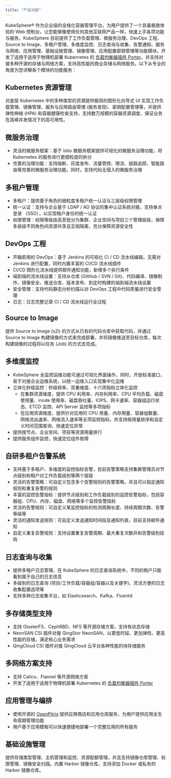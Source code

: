 ```yaml
---
title: "产品功能"
---
```


KubeSphere®️ 作为企业级的全栈化容器管理平台，为用户提供了一个具备极致体验的 Web 控制台，让您能够像使用任何其他互联网产品一样，快速上手各项功能与服务。KubeSphere 目前提供了工作负载管理、微服务治理、DevOps 工程、Source to Image、多租户管理、多维度监控、日志查询与收集、告警通知、服务与网络、应用管理、基础设施管理、镜像管理、应用配置密钥管理等功能模块，开发了适用于适用于物理机部署 Kubernetes 的 [负载均衡器插件 Porter](https://github.com/kubesphere/porter)，并支持对接多种开源的存储与网络方案，支持高性能的商业存储与网络服务。以下从专业的角度为您详解各个模块的功能服务：


## Kubernetes 资源管理  

对底层 Kubernetes 中的多种类型的资源提供极简的图形化向导式 UI 实现工作负载管理、镜像管理、服务与应用路由管理 (服务发现)、密钥配置管理等，并提供弹性伸缩 (HPA) 和容器健康检查支持，支持数万规模的容器资源调度，保证业务在高峰并发情况下的高可用性。

## 微服务治理

- 灵活的微服务框架：基于 Istio 微服务框架提供可视化的微服务治理功能，将 Kubernetes 的服务进行更细粒度的拆分
- 完善的治理功能：支持熔断、灰度发布、流量管控、限流、链路追踪、智能路由等完善的微服务治理功能，同时，支持代码无侵入的微服务治理


## 多租户管理

- 多租户：提供基于角色的细粒度多租户统一认证与三层级权限管理
- 统一认证：支持与企业基于 LDAP / AD 协议的集中认证系统对接，支持单点登录 （SSO），以实现租户身份的统一认证
- 权限管理：权限等级由高至低分为集群、企业空间与项目三个管理层级，保障多层级不同角色间资源共享且互相隔离，充分保障资源安全性


## DevOps 工程

- 开箱即用的 DevOps：基于 Jenkins 的可视化 CI / CD 流水线编辑，无需对 Jenkins 进行配置，同时内置丰富的 CI/CD 流水线插件
- CI/CD 图形化流水线提供邮件通知功能，新增多个执行条件
- 端到端的流水线设置：支持从仓库 (GitHub / SVN / Git)、代码编译、镜像制作、镜像安全、推送仓库、版本发布、到定时构建的端到端流水线设置
- 安全管理：支持代码静态分析扫描以对 DevOps 工程中代码质量进行安全管理
- 日志：日志完整记录 CI / CD 流水线运行全过程

## Source to Image 

提供 Source to Image (s2i) 的方式从已有的代码仓库中获取代码，并通过 Source to Image 构建镜像的方式来完成部署，并将镜像推送至目标仓库，每次构建镜像的过程将以任务 (Job) 的方式去完成。


## 多维度监控

- KubeSphere 全监控运维功能可通过可视化界面操作，同时，开放标准接口，易于对接企业运维系统，以统一运维入口实现集中化运维
- 立体化秒级监控：秒级频率、双重维度、十六项指标立体化监控
    - 在集群资源维度，提供 CPU 利用率、内存利用率、CPU 平均负载、磁盘使用量、inode 使用率、磁盘吞吐量、IOPS、网卡速率、容器组运行状态、ETCD 监控、API Server 监控等多项指标
    - 在应用资源维度，提供针对应用的 CPU 用量、内存用量、容器组数量、网络流出速率、网络流入速率等五项监控指标。并支持按用量排序和自定义时间范围查询，快速定位异常
- 提供按节点、企业空间、项目等资源用量排行
- 提供服务组件监控，快速定位组件故障

## 自研多租户告警系统

- 支持基于多租户、多维度的监控指标告警，目前告警策略支持集群管理员对节点级别和租户对工作负载级别等两个层级
- 灵活的告警策略：可自定义包含多个告警规则的告警策略，并且可以指定通知规则和重复告警的规则
- 丰富的监控告警指标：提供节点级别和工作负载级别的监控告警指标，包括容器组、CPU、内存、磁盘、网络等多个监控告警指标
- 灵活的告警规则：可自定义某监控指标的检测周期长度、持续周期次数、告警等级等
- 灵活的通知发送规则：可自定义发送通知时间段及通知列表，目前支持邮件通知
- 自定义重复告警规则：支持设置重复告警周期、最大重复次数并和告警级别挂钩

## 日志查询与收集

- 提供多租户日志管理，在 KubeSphere 的日志查询系统中，不同的租户只能看到属于自己的日志信息
- 多级别的日志查询 (项目/工作负载/容器组/容器以及关键字)、灵活方便的日志收集配置选项等
- 支持多种日志收集平台，如 Elasticsearch、Kafka、Fluentd

## 多存储类型支持

- 支持 GlusterFS、CephRBD、NFS 等开源存储方案，支持有状态存储
- NeonSAN CSI 插件对接 QingStor NeonSAN，以更低时延、更加弹性、更高性能的存储，满足核心业务需求
- QingCloud CSI 插件对接 QingCloud 云平台各种性能的块存储服务

## 多网络方案支持

- 支持 Calico、Flannel 等开源网络方案
- 开发了适用于适用于物理机部署 Kubernetes 的 [负载均衡器插件 Porter](https://github.com/kubesphere/porter)

## 应用管理与编排

- 使用开源的 [OpenPitrix](https://openpitrix.io) 提供应用商店和应用仓库服务，为用户提供应用全生命周期管理功能
- 用户基于应用模板可以快速便捷地部署一个完整应用的所有服务

## 基础设施管理 

提供存储类型管理、主机管理和监控、资源配额管理，并且支持镜像仓库管理、权限管理、镜像安全扫描。内置 Harbor 镜像仓库，支持添加 Docker 或私有的 Harbor 镜像仓库。


